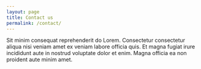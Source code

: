 ```yaml
---
layout: page
title: Contact us
permalink: /contact/
---
```


Sit minim consequat reprehenderit do Lorem. Consectetur consectetur aliqua nisi veniam amet ex veniam labore officia quis. Et magna fugiat irure incididunt aute in nostrud voluptate dolor et enim. Magna officia ea non proident aute minim amet.